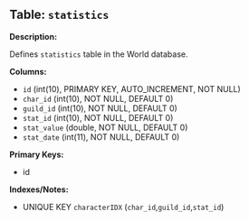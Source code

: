 ## Table: `statistics`

**Description:**

Defines `statistics` table in the World database.

**Columns:**
- `id` (int(10), PRIMARY KEY, AUTO_INCREMENT, NOT NULL)
- `char_id` (int(10), NOT NULL, DEFAULT 0)
- `guild_id` (int(10), NOT NULL, DEFAULT 0)
- `stat_id` (int(10), NOT NULL, DEFAULT 0)
- `stat_value` (double, NOT NULL, DEFAULT 0)
- `stat_date` (int(11), NOT NULL, DEFAULT 0)

**Primary Keys:**
- id

**Indexes/Notes:**
- UNIQUE KEY `characterIDX` (`char_id`,`guild_id`,`stat_id`)